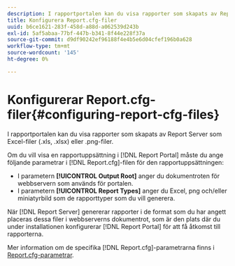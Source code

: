 ```yaml
---
description: I rapportportalen kan du visa rapporter som skapats av Report Server som Excel-filer (.xls, .xlsx) eller .png-filer.
title: Konfigurera Report.cfg-filer
uuid: b6ce1621-283f-458d-a88d-a062539d243b
exl-id: 5af5abaa-77bf-447b-b341-8f44e228f37a
source-git-commit: d9df90242ef96188f4e4b5e6d04cfef196b0a628
workflow-type: tm+mt
source-wordcount: '145'
ht-degree: 0%

---
```


# Konfigurerar Report.cfg-filer{#configuring-report-cfg-files}

I rapportportalen kan du visa rapporter som skapats av Report Server som Excel-filer (.xls, .xlsx) eller .png-filer.

Om du vill visa en rapportuppsättning i [!DNL Report Portal] måste du ange följande parametrar i [!DNL Report.cfg]-filen för den rapportuppsättningen:

* I parametern **[!UICONTROL Output Root]** anger du dokumentroten för webbservern som används för portalen.
* I parametern **[!UICONTROL Report Types]** anger du Excel, png och/eller miniatyrbild som de rapporttyper som du vill generera.

När [!DNL Report Server] genererar rapporter i de format som du har angett placeras dessa filer i webbserverns dokumentrot, som är den plats där du under installationen konfigurerar [!DNL Report Portal] för att få åtkomst till rapporterna.

Mer information om de specifika [!DNL Report.cfg]-parametrarna finns i [Report.cfg-parametrar](../../../home/c-rpt-oview/c-rpt-param-ref/c-rpt-param.md#concept-838e59d72d3f4cb29ee15f5c7eb0ceff).
